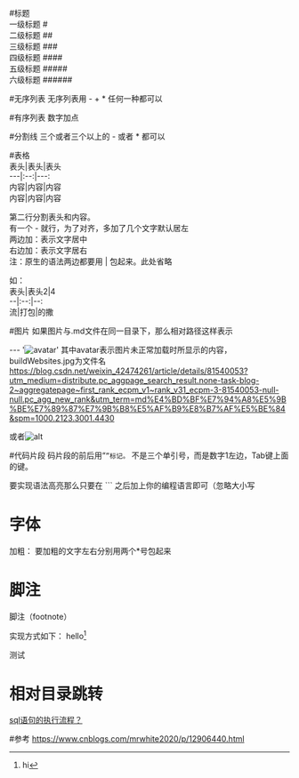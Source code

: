 #标题  
一级标题 #   
二级标题 ##  
三级标题 ###   
四级标题 ####  
五级标题 #####  
六级标题 ###### 

#无序列表
无序列表用 - + * 任何一种都可以

#有序列表
数字加点



#分割线
三个或者三个以上的 - 或者 * 都可以


#表格  
表头|表头|表头  
---|:--:|---:  
内容|内容|内容  
内容|内容|内容  

第二行分割表头和内容。  
有一个 - 就行，为了对齐，多加了几个文字默认居左  
两边加：表示文字居中  
右边加：表示文字居右  
注：原生的语法两边都要用 | 包起来。此处省略

如：  
表头|表头2|4     
--|:--:|--:  
流|打包|的撒

#图片
如果图片与.md文件在同一目录下，那么相对路径这样表示

--- '![avatar](buildWebsites.jpg)'
其中avatar表示图片未正常加载时所显示的内容，buildWebsites.jpg为文件名  
https://blog.csdn.net/weixin_42474261/article/details/81540053?utm_medium=distribute.pc_aggpage_search_result.none-task-blog-2~aggregatepage~first_rank_ecpm_v1~rank_v31_ecpm-3-81540053-null-null.pc_agg_new_rank&utm_term=md%E4%BD%BF%E7%94%A8%E5%9B%BE%E7%89%87%E7%9B%B8%E5%AF%B9%E8%B7%AF%E5%BE%84&spm=1000.2123.3001.4430  

或者![alt](xxx.JPG)

#代码片段
码片段的前后用“```”标记。``` 不是三个单引号，而是数字1左边，Tab键上面的键。

要实现语法高亮那么只要在 ``` 之后加上你的编程语言即可（忽略大小写


# 字体
加粗： 要加粗的文字左右分别用两个*号包起来

# 脚注
脚注（footnote）

实现方式如下：
hello[^hello] 

测试

[^hello]:hi

# 相对目录跳转
[sql语句的执行流程？](/JAVA技术栈/Java/P_G_数据库MYSQL/MySql-上卷.md)  

#参考
https://www.cnblogs.com/mrwhite2020/p/12906440.html